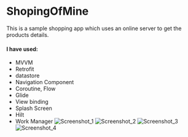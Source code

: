 # ShopingOfMine
This is a sample shopping app which uses an online server to get the products details.
#### I have used:
- MVVM
- Retrofit
- datastore
- Navigation Component
- Coroutine, Flow
- Glide
- View binding
- Splash Screen
- Hilt
- Work Manager
![Screenshot_1](https://user-images.githubusercontent.com/97227120/175167248-7b706192-540f-4874-b2f5-c102360088df.png)
![Screenshot_2](https://user-images.githubusercontent.com/97227120/175167363-5216822e-1e5e-4746-9852-cfedf8f33fae.png)
![Screenshot_3](https://user-images.githubusercontent.com/97227120/175167426-8e419cda-d014-428b-b785-0e5e661126b5.png)
![Screenshot_4](https://user-images.githubusercontent.com/97227120/175167454-3e221283-ef66-4d0a-aab1-cf40b3f9d350.png)
